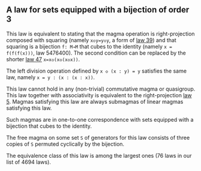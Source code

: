## A law for sets equipped with a bijection of order 3

This law is equivalent to stating that the magma operation is right-projection composed with squaring (namely `x◇y=y◇y`, a form of [law 39](https://teorth.github.io/equational_theories/implications/?39)) and that squaring is a bijection `f: M→M` that cubes to the identity (namely `x = f(f(f(x)))`, law 5476400).  The second condition can be replaced by the shorter [law 47](https://teorth.github.io/equational_theories/implications/?47) `x=x◇(x◇(x◇x))`.

The left division operation defined by `x ◇ (x : y) = y` satisfies the same law, namely `x = y : (x : (x : x))`.

This law cannot hold in any (non-trivial) commutative magma or quasigroup.  This law together with associativity is equivalent to the right-projection [law 5](https://teorth.github.io/equational_theories/implications/?5).  Magmas satisfying this law are always submagmas of linear magmas satisfying this law.

Such magmas are in one-to-one correspondence with sets equipped with a bijection that cubes to the identity.

The free magma on some set `S` of generators for this law consists of three copies of `S` permuted cyclically by the bijection.

The equivalence class of this law is among the largest ones (76 laws in our list of 4694 laws).
